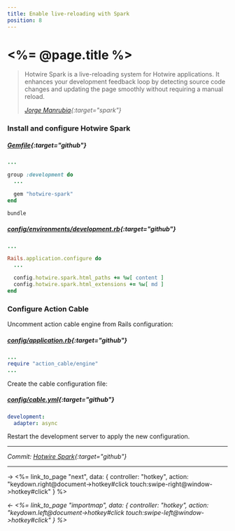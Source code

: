 ```yaml
---
title: Enable live-reloading with Spark
position: 8
---
```


# <%= @page.title %>

> Hotwire Spark is a live-reloading system for Hotwire applications. It enhances your development feedback loop by detecting source code changes and updating the page smoothly without requiring a manual reload.
>
> _[Jorge Manrubia](https://github.com/hotwired/spark){:target="spark"}_

### Install and configure Hotwire Spark

##### _[Gemfile](https://github.com/fcatuhe/rails-static/blob/df850b488f9068112f64dde417ec6a8a62706833/Gemfile#L45){:target="github"}_

```ruby
...

group :development do
  ...

  gem "hotwire-spark"
end
```

```sh
bundle
```

##### _[config/environments/development.rb](https://github.com/fcatuhe/rails-static/blob/df850b488f9068112f64dde417ec6a8a62706833/config/environments/development.rb#L46){:target="github"}_

```ruby
...

Rails.application.configure do
  ...

  config.hotwire.spark.html_paths += %w[ content ]
  config.hotwire.spark.html_extensions += %w[ md ]
end
```

### Configure Action Cable

Uncomment action cable engine from Rails configuration:

##### _[config/application.rb](https://github.com/fcatuhe/rails-static/blob/df850b488f9068112f64dde417ec6a8a62706833/config/application.rb#L14){:target="github"}_

```ruby
...
require "action_cable/engine"
...
```

Create the cable configuration file:

##### _[config/cable.yml](https://github.com/fcatuhe/rails-static/blob/df850b488f9068112f64dde417ec6a8a62706833/config/cable.yml){:target="github"}_

```yaml
development:
  adapter: async
```

Restart the development server to apply the new configuration.

---

_Commit: [Hotwire Spark](https://github.com/fcatuhe/rails-static/commit/df850b488f9068112f64dde417ec6a8a62706833){:target="github"}_

---

→ <%= link_to_page "next", data: { controller: "hotkey", action: "keydown.right@document->hotkey#click touch:swipe-right@window->hotkey#click" } %>

_← <%= link_to_page "importmap", data: { controller: "hotkey", action: "keydown.left@document->hotkey#click touch:swipe-left@window->hotkey#click" } %>_
